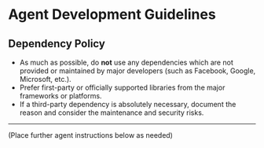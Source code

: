 # Agent Development Guidelines

## Dependency Policy

- As much as possible, do **not** use any dependencies which are not provided or maintained by major developers (such as Facebook, Google, Microsoft, etc.).
- Prefer first-party or officially supported libraries from the major frameworks or platforms.
- If a third-party dependency is absolutely necessary, document the reason and consider the maintenance and security risks.

---

(Place further agent instructions below as needed)
